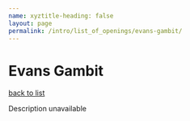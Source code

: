 ```yaml
---
name: xyztitle-heading: false
layout: page
permalink: /intro/list_of_openings/evans-gambit/
---
```


# Evans Gambit

[back to list](../../list_of_openings)

Description unavailable